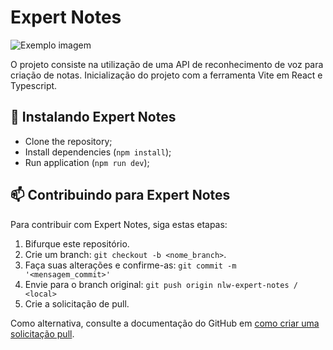 # Expert Notes

<img src="imagem.png" alt="Exemplo imagem">

O projeto consiste na utilização de uma API de reconhecimento de voz para criação de notas. Inicialização do projeto com a ferramenta Vite em React e Typescript.


## 🚀 Instalando Expert Notes

- Clone the repository;
- Install dependencies (`npm install`);
- Run application (`npm run dev`);


## 📫 Contribuindo para Expert Notes

Para contribuir com Expert Notes, siga estas etapas:

1. Bifurque este repositório.
2. Crie um branch: `git checkout -b <nome_branch>`.
3. Faça suas alterações e confirme-as: `git commit -m '<mensagem_commit>'`
4. Envie para o branch original: `git push origin nlw-expert-notes / <local>`
5. Crie a solicitação de pull.

Como alternativa, consulte a documentação do GitHub em [como criar uma solicitação pull](https://help.github.com/en/github/collaborating-with-issues-and-pull-requests/creating-a-pull-request).



